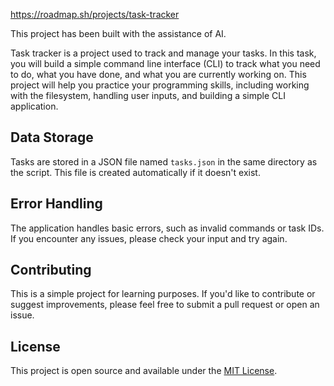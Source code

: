 
https://roadmap.sh/projects/task-tracker

This project has been built with the assistance of AI.

Task tracker is a project used to track and manage your tasks. In this task, you will build a simple command line interface (CLI) to track what you need to do, what you have done, and what you are currently working on. This project will help you practice your programming skills, including working with the filesystem, handling user inputs, and building a simple CLI application.

## Data Storage

Tasks are stored in a JSON file named `tasks.json` in the same directory as the script. This file is created automatically if it doesn't exist.

## Error Handling

The application handles basic errors, such as invalid commands or task IDs. If you encounter any issues, please check your input and try again.

## Contributing

This is a simple project for learning purposes. If you'd like to contribute or suggest improvements, please feel free to submit a pull request or open an issue.

## License

This project is open source and available under the [MIT License](https://opensource.org/licenses/MIT).
